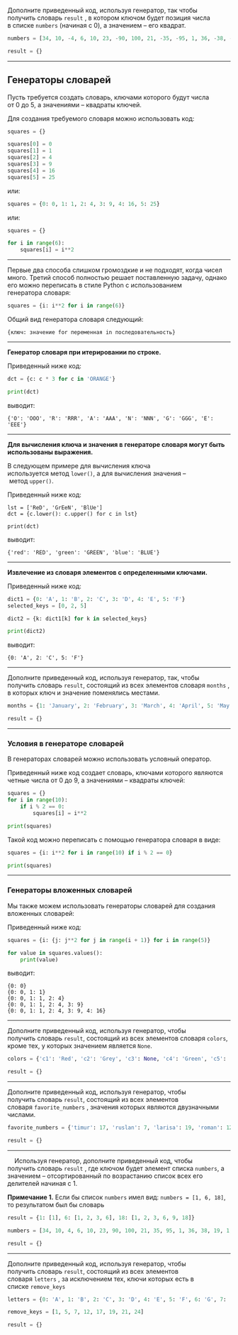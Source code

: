 Дополните приведенный код, используя генератор, так чтобы получить словарь `result` , в котором ключом будет позиция числа в списке `numbers` (начиная с 0), а значением – его квадрат.



```python
numbers = [34, 10, -4, 6, 10, 23, -90, 100, 21, -35, -95, 1, 36, -38, -19, 1, 6, 87]

result = {}
```



---

## Генераторы словарей

Пусть требуется создать словарь, ключами которого будут числа от 0 до 5, а значениями – квадраты ключей.

Для создания требуемого словаря можно использовать код:

```python
squares = {}

squares[0] = 0
squares[1] = 1
squares[2] = 4
squares[3] = 9
squares[4] = 16
squares[5] = 25
```

или:

```python
squares = {0: 0, 1: 1, 2: 4, 3: 9, 4: 16, 5: 25}
```

или:

```python
squares = {}

for i in range(6):
    squares[i] = i**2
```

---



Первые два способа слишком громоздкие и не подходят, когда чисел много. Третий способ полностью решает поставленную задачу, однако его можно переписать в стиле Python с использованием генератора словаря:

```python
squares = {i: i**2 for i in range(6)}
```

Общий вид генератора словаря следующий:

`{ключ: значение for переменная in последовательность}`



---

**Генератор словаря при итерировании по строке.**

Приведенный ниже код:

```python
dct = {c: c * 3 for c in 'ORANGE'}

print(dct)
```

выводит:

```no-highlight
{'O': 'OOO', 'R': 'RRR', 'A': 'AAA', 'N': 'NNN', 'G': 'GGG', 'E': 'EEE'}
```



---

**Для вычисления ключа и значения в генераторе словаря могут быть использованы выражения.**

В следующем примере для вычисления ключа используется метод `lower()`, а для вычисления значения – метод `upper()`.

Приведенный ниже код:

```no-highlight
lst = ['ReD', 'GrEeN', 'BlUe']
dct = {c.lower(): c.upper() for c in lst}

print(dct)
```

выводит:

```no-highlight
{'red': 'RED', 'green': 'GREEN', 'blue': 'BLUE'}
```



---

**Извлечение из словаря элементов с определенными ключами.**

Приведенный ниже код:

```python
dict1 = {0: 'A', 1: 'B', 2: 'C', 3: 'D', 4: 'E', 5: 'F'}
selected_keys = [0, 2, 5]

dict2 = {k: dict1[k] for k in selected_keys}

print(dict2)
```

выводит:

```no-highlight
{0: 'A', 2: 'C', 5: 'F'}
```

---

Дополните приведенный код, используя генератор, так, чтобы получить словарь `result`, состоящий из всех элементов словаря `months` , в которых ключ и значение поменялись местами.

```python
months = {1: 'January', 2: 'February', 3: 'March', 4: 'April', 5: 'May', 6: 'June', 7: 'July', 8: 'August', 9: 'September', 10: 'October', 11: 'November', 12: 'December'}

result = {}


```

----

### Условия в генераторе словарей

В генераторах словарей можно использовать условный оператор.

Приведенный ниже код создает словарь, ключами которого являются четные числа от 0 до 9, а значениями – квадраты ключей:

```python
squares = {}
for i in range(10):
    if i % 2 == 0:
        squares[i] = i**2

print(squares)
```

Такой код можно переписать с помощью генератора словаря в виде: 

```python
squares = {i: i**2 for i in range(10) if i % 2 == 0}

print(squares)
```



---

### Генераторы вложенных словарей

Мы также можем использовать генераторы словарей для создания вложенных словарей:

Приведенный ниже код: 

```python
squares = {i: {j: j**2 for j in range(i + 1)} for i in range(5)}

for value in squares.values():
    print(value)
```

выводит:

```no-highlight
{0: 0}
{0: 0, 1: 1}
{0: 0, 1: 1, 2: 4}
{0: 0, 1: 1, 2: 4, 3: 9}
{0: 0, 1: 1, 2: 4, 3: 9, 4: 16}
```



----

Дополните приведенный код, используя генератор, чтобы получить словарь `result`, состоящий из всех элементов словаря `colors`, кроме тех, у которых значением является `None`.

```python
colors = {'c1': 'Red', 'c2': 'Grey', 'c3': None, 'c4': 'Green', 'c5': 'Yellow', 'c6': 'Pink', 'c7': 'Orange', 'c8': None, 'c9': 'White', 'c10': 'Black', 'c11': 'Violet', 'c12': 'Gold', 'c13': None, 'c14': 'Amber', 'c15': 'Azure', 'c16': 'Beige', 'c17': 'Bronze', 'c18': None, 'c19': 'Lilac', 'c20': 'Pearl', 'c21': None, 'c22': 'Sand', 'c23': None}

result = {}
```



---

Дополните приведенный код, используя генератор, чтобы получить словарь `result`, состоящий из всех элементов словаря `favorite_numbers` , значения которых являются двузначными числами.



```python
favorite_numbers = {'timur': 17, 'ruslan': 7, 'larisa': 19, 'roman': 123, 'rebecca': 293, 'ronald': 76, 'dorothy': 62, 'harold': 36, 'matt': 314, 'kim': 451, 'rosaly': 18, 'rustam': 89, 'soltan': 111, 'amir': 654, 'dima': 390, 'amiran': 777, 'geor': 999, 'sveta': 75, 'rita': 909, 'kirill': 404, 'olga': 271, 'anna': 55, 'madlen': 876}

result = {}
```



---

     Используя генератор, дополните приведенный код, чтобы получить словарь `result` , где ключом будет элемент списка `numbers`, а значением – отсортированный по возрастанию список всех его делителей начиная с 1.

**Примечание 1.** Если бы список `numbers` имел вид: `numbers = [1, 6, 18]`, то результатом был бы словарь

```python
result = {1: [1], 6: [1, 2, 3, 6], 18: [1, 2, 3, 6, 9, 18]}
```

```python
numbers = [34, 10, 4, 6, 10, 23, 90, 100, 21, 35, 95, 1, 36, 38, 19, 1, 6, 87, 1000, 13456, 360]

result = {}

```

---

Дополните приведенный код, используя генератор, чтобы получить словарь `result`, состоящий из всех элементов словаря `letters` , за исключением тех, ключи которых есть в списке `remove_keys`

```python
letters = {0: 'A', 1: 'B', 2: 'C', 3: 'D', 4: 'E', 5: 'F', 6: 'G', 7: 'H', 8: 'I', 9: 'J', 10: 'K', 11: 'L', 12: 'M', 13: 'N', 14: 'O', 15: 'P', 16: 'Q', 17: 'R', 18: 'S', 19: 'T', 20: 'U', 21: 'V', 22: 'W', 23: 'X', 24: 'Y', 26: 'Z'}

remove_keys = [1, 5, 7, 12, 17, 19, 21, 24]

result = {}
```
